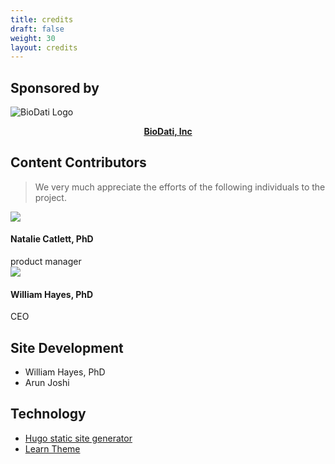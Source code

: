 ```yaml
---
title: credits
draft: false
weight: 30
layout: credits
---
```


## Sponsored by

 ![BioDati Logo](https://media.biodati.com/images/logo_biodati-150x58.png) <center>__[BioDati, Inc](https://biodati.com)__</center>

## Content Contributors
> We very much appreciate the efforts of the following individuals   to the project.

<div id="sponsers">
        <div id ="pic">
            <img class="imgsponser" src="https://www.gravatar.com/avatar/43039c4dd07afd8765bdb9760b5e42a1?s=200"/>
            <h4>Natalie Catlett, PhD</h4>
                product manager
        </div>
        <div id ="pic">
            <img class="imgsponser" src="https://www.gravatar.com/avatar/43039c4dd07afd8765bdb9760b5e42a1?s=200" />
            <h4>William Hayes, PhD</h4>
            CEO
        </div>
</div>

## Site Development

* William Hayes, PhD
* Arun Joshi


## Technology

* [Hugo static site generator](https://gohugo.io/)
* [Learn Theme](https://themes.gohugo.io/hugo-theme-learn/)

